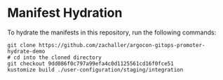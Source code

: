# Manifest Hydration

To hydrate the manifests in this repository, run the following commands:

```shell
git clone https://github.com/zachaller/argocon-gitops-promoter-hydrate-demo
# cd into the cloned directory
git checkout 9dd086f0c797a99efa4c0d1125561cd16f0fce51
kustomize build ./user-configuration/staging/integration
```
